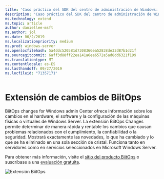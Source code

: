 ```yaml
---
title: 'Caso práctico del SDK del centro de administración de Windows: BiitOps'
description: 'Caso práctico del SDK del centro de administración de Windows: BiitOps'
ms.technology: extend
ms.topic: article
author: daniellee-msft
ms.author: jol
ms.date: 06/2/2019
ms.localizationpriority: medium
ms.prod: windows-server
ms.openlocfilehash: 5a4ddc520581d7308366ea52838de32d87b1d21f
ms.sourcegitcommit: 6aff3d88ff22ea141a6ea6572a5ad8dd6321f199
ms.translationtype: MT
ms.contentlocale: es-ES
ms.lasthandoff: 09/27/2019
ms.locfileid: "71357171"
---
```

# <a name="biitops-changes-extension"></a>Extensión de cambios de BiitOps

BiitOps changes for Windows admin Center ofrece información sobre los cambios en el hardware, el software y la configuración de las máquinas físicas o virtuales de Windows Server. La extensión BiitOps Changes permite determinar de manera rápida y rentable los cambios que causan problemas relacionados con el cumplimiento, la confiabilidad o la seguridad. Mostrará exactamente las novedades, lo que ha cambiado y lo que se ha eliminado en una sola sección de cristal. Funciona tanto en servidores como en servicios seleccionados en Microsoft Windows Server.

Para obtener más información, visite el [sitio del producto BiitOps](http://www.biitops.com/solutions/changes-for-wac/) o suscríbase a una [evaluación gratuita](http://www.biitops.com/solutions/register-changes-for-wac/).

![Extensión BiitOps](../../media/extend-case-study-biitops/biitops-1.png)